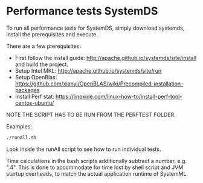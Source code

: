 <!--
{% comment %}
Licensed to the Apache Software Foundation (ASF) under one or more
contributor license agreements.  See the NOTICE file distributed with
this work for additional information regarding copyright ownership.
The ASF licenses this file to you under the Apache License, Version 2.0
(the "License"); you may not use this file except in compliance with
the License.  You may obtain a copy of the License at

http://www.apache.org/licenses/LICENSE-2.0

Unless required by applicable law or agreed to in writing, software
distributed under the License is distributed on an "AS IS" BASIS,
WITHOUT WARRANTIES OR CONDITIONS OF ANY KIND, either express or implied.
See the License for the specific language governing permissions and
limitations under the License.
{% end comment %}
-->

# Performance tests SystemDS

To run all performance tests for SystemDS, simply download systemds, install the prerequisites and execute.

There are a few prerequisites:

- First follow the install guide: <http://apache.github.io/systemds/site/install> and build the project.
- Setup Intel MKL: <http://apache.github.io/systemds/site/run>
- Setup OpenBlas: <https://github.com/xianyi/OpenBLAS/wiki/Precompiled-installation-packages>
- Install Perf stat: <https://linoxide.com/linux-how-to/install-perf-tool-centos-ubuntu/>

NOTE THE SCRIPT HAS TO BE RUN FROM THE PERFTEST FOLDER.

Examples:

```bash
./runAll.sh
```

Look inside the runAll script to see how to run individual tests.

Time calculations in the bash scripts additionally subtract a number, e.g. ".4". 
This is done to accommodate for time lost by shell script and JVM startup overheads, to match the actual application runtime of SystemML.
